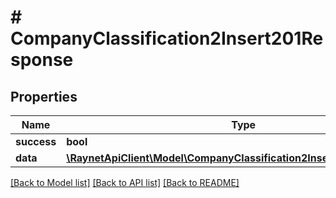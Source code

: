 # # CompanyClassification2Insert201Response

## Properties

Name | Type | Description | Notes
------------ | ------------- | ------------- | -------------
**success** | **bool** |  | [optional]
**data** | [**\RaynetApiClient\Model\CompanyClassification2Insert201ResponseDto**](CompanyClassification2Insert201ResponseDto.md) |  | [optional]

[[Back to Model list]](../../README.md#models) [[Back to API list]](../../README.md#endpoints) [[Back to README]](../../README.md)
